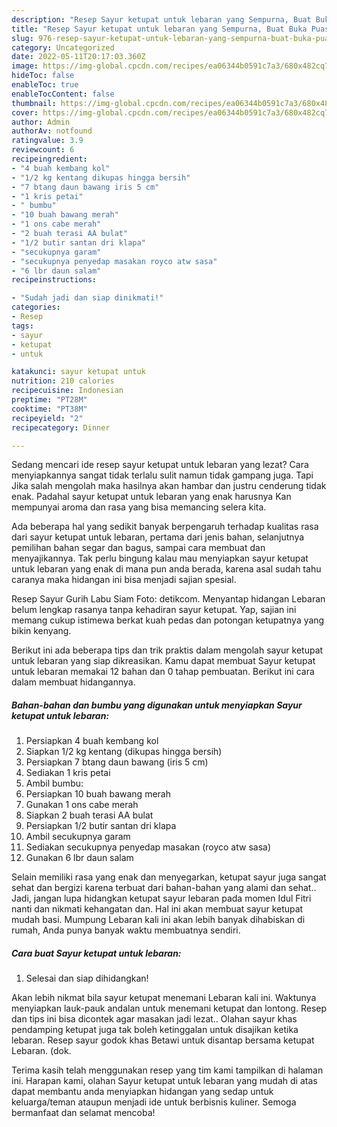 ```yaml
---
description: "Resep Sayur ketupat untuk lebaran yang Sempurna, Buat Buka Puasa}"
title: "Resep Sayur ketupat untuk lebaran yang Sempurna, Buat Buka Puasa}"
slug: 976-resep-sayur-ketupat-untuk-lebaran-yang-sempurna-buat-buka-puasa
category: Uncategorized
date: 2022-05-11T20:17:03.360Z
image: https://img-global.cpcdn.com/recipes/ea06344b0591c7a3/680x482cq70/sayur-ketupat-untuk-lebaran-foto-resep-utama.jpg
hideToc: false
enableToc: true
enableTocContent: false
thumbnail: https://img-global.cpcdn.com/recipes/ea06344b0591c7a3/680x482cq70/sayur-ketupat-untuk-lebaran-foto-resep-utama.jpg
cover: https://img-global.cpcdn.com/recipes/ea06344b0591c7a3/680x482cq70/sayur-ketupat-untuk-lebaran-foto-resep-utama.jpg
author: Admin
authorAv: notfound
ratingvalue: 3.9
reviewcount: 6
recipeingredient:
- "4 buah kembang kol"
- "1/2 kg kentang dikupas hingga bersih"
- "7 btang daun bawang iris 5 cm"
- "1 kris petai"
- " bumbu"
- "10 buah bawang merah"
- "1 ons cabe merah"
- "2 buah terasi AA bulat"
- "1/2 butir santan dri klapa"
- "secukupnya garam"
- "secukupnya penyedap masakan royco atw sasa"
- "6 lbr daun salam"
recipeinstructions:

- "Sudah jadi dan siap dinikmati!"
categories:
- Resep
tags:
- sayur
- ketupat
- untuk

katakunci: sayur ketupat untuk 
nutrition: 210 calories
recipecuisine: Indonesian
preptime: "PT28M"
cooktime: "PT38M"
recipeyield: "2"
recipecategory: Dinner

---
```



Sedang mencari ide resep sayur ketupat untuk lebaran yang lezat? Cara menyiapkannya sangat tidak terlalu sulit namun tidak gampang juga. Tapi Jika salah mengolah maka hasilnya akan hambar dan justru cenderung tidak enak. Padahal sayur ketupat untuk lebaran yang enak harusnya Kan mempunyai aroma dan rasa yang bisa memancing selera kita.


Ada beberapa hal yang sedikit banyak berpengaruh terhadap kualitas rasa dari sayur ketupat untuk lebaran, pertama dari jenis bahan, selanjutnya pemilihan bahan segar dan bagus, sampai cara membuat dan menyajikannya. Tak perlu bingung kalau mau menyiapkan sayur ketupat untuk lebaran yang enak di mana pun anda berada, karena asal sudah tahu caranya maka hidangan ini bisa menjadi sajian spesial.

Resep Sayur Gurih Labu Siam Foto: detikcom. Menyantap hidangan Lebaran belum lengkap rasanya tanpa kehadiran sayur ketupat. Yap, sajian ini memang cukup istimewa berkat kuah pedas dan potongan ketupatnya yang bikin kenyang.


Berikut ini ada beberapa tips dan trik praktis dalam mengolah sayur ketupat untuk lebaran yang siap dikreasikan. Kamu dapat membuat Sayur ketupat untuk lebaran memakai 12 bahan dan 0 tahap pembuatan. Berikut ini cara dalam membuat hidangannya.

<!--inarticleads1-->

##### Bahan-bahan dan bumbu yang digunakan untuk menyiapkan Sayur ketupat untuk lebaran:

1. Persiapkan 4 buah kembang kol
1. Siapkan 1/2 kg kentang (dikupas hingga bersih)
1. Persiapkan 7 btang daun bawang (iris 5 cm)
1. Sediakan 1 kris petai
1. Ambil  bumbu:
1. Persiapkan 10 buah bawang merah
1. Gunakan 1 ons cabe merah
1. Siapkan 2 buah terasi AA bulat
1. Persiapkan 1/2 butir santan dri klapa
1. Ambil secukupnya garam
1. Sediakan secukupnya penyedap masakan (royco atw sasa)
1. Gunakan 6 lbr daun salam


Selain memiliki rasa yang enak dan menyegarkan, ketupat sayur juga sangat sehat dan bergizi karena terbuat dari bahan-bahan yang alami dan sehat.. Jadi, jangan lupa hidangkan ketupat sayur lebaran pada momen Idul Fitri nanti dan nikmati kehangatan dan. Hal ini akan membuat sayur ketupat mudah basi. Mumpung Lebaran kali ini akan lebih banyak dihabiskan di rumah, Anda punya banyak waktu membuatnya sendiri. 

<!--inarticleads2-->

##### Cara buat Sayur ketupat untuk lebaran:


1. Selesai dan siap dihidangkan!

Akan lebih nikmat bila sayur ketupat menemani Lebaran kali ini. Waktunya menyiapkan lauk-pauk andalan untuk menemani ketupat dan lontong. Resep dan tips ini bisa dicontek agar masakan jadi lezat.. Olahan sayur khas pendamping ketupat juga tak boleh ketinggalan untuk disajikan ketika lebaran. Resep sayur godok khas Betawi untuk disantap bersama ketupat Lebaran. (dok. 

Terima kasih telah menggunakan resep yang tim kami tampilkan di halaman ini. Harapan kami, olahan Sayur ketupat untuk lebaran yang mudah di atas dapat membantu anda menyiapkan hidangan yang sedap untuk keluarga/teman ataupun menjadi ide untuk berbisnis kuliner. Semoga bermanfaat dan selamat mencoba!

